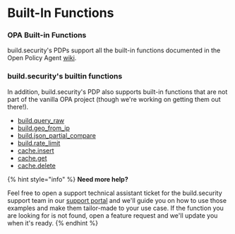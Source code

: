 # Built-In Functions



###  OPA Built-in Functions

build.security's PDPs support all the built-in functions documented in the Open Policy Agent [wiki](https://www.openpolicyagent.org/docs/latest/policy-reference/#built-in-functions).

### build.security's builtin functions

In addition, build.security's PDP also supports built-in functions that are not part of the vanilla OPA project \(though we're working on getting them out there!\).

* [build.query\_raw](build.query_raw/)
* [build.geo\_from\_ip](build.geo_from_ip.md)
* [build.json\_partial\_compare](build.json_partial_compare.md)
* [build.rate\_limit](build.rate_limit.md)
* [cache.insert](cache.md)
* [cache.get](cache.md)
* [cache.delete](cache.md)

{% hint style="info" %}
**Need more help?**

Feel free to open a support technical assistant ticket for the build.security support team in our [support portal](https://build-security.atlassian.net/servicedesk/customer/user/login?destination=portals) and we'll guide you on how to use those examples and make them tailor-made to your use case. If the function you are looking for is not found, open a feature request and we'll update you when it's ready.
{% endhint %}

